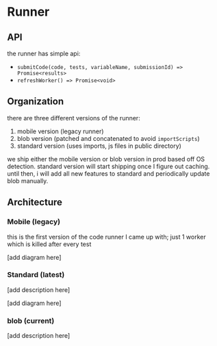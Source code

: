 # Runner

## API

the runner has simple api:

- `submitCode(code, tests, variableName, submissionId) => Promise<results>`
- `refreshWorker() => Promise<void>`

## Organization

there are three different versions of the runner:

1. mobile version (legacy runner)
2. blob version (patched and concatenated to avoid `importScripts`)
3. standard version (uses imports, js files in public directory)

we ship either the mobile version or blob version in prod based off OS detection. standard version will start shipping once I figure out caching. until then, i will add all new features to standard and periodically update blob manually.

## Architecture

### Mobile (legacy)

this is the first version of the code runner I came up with; just 1 worker which is killed after every test

[add diagram here]

### Standard (latest)

[add description here]

[add diagram here]

### blob (current)

[add description here]
